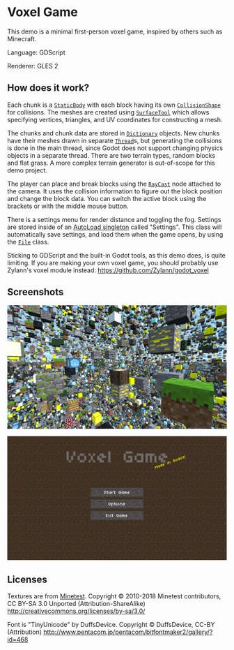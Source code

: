 # Voxel Game

This demo is a minimal first-person voxel game,
inspired by others such as Minecraft.

Language: GDScript

Renderer: GLES 2

## How does it work?

Each chunk is a
[`StaticBody`](https://docs.godotengine.org/en/latest/classes/class_staticbody.html)
with each block having its own
[`CollisionShape`](https://docs.godotengine.org/en/latest/classes/class_collisionshape.html)
for collisions. The meshes are created using
[`SurfaceTool`](https://docs.godotengine.org/en/latest/classes/class_surfacetool.html)
which allows specifying vertices, triangles, and UV coordinates
for constructing a mesh.

The chunks and chunk data are stored in
[`Dictionary`](https://docs.godotengine.org/en/latest/classes/class_dictionary.html)
objects. New chunks have their meshes drawn in separate
[`Thread`](https://docs.godotengine.org/en/latest/classes/class_thread.html)s,
but generating the collisions is done in the main thread, since Godot does
not support changing physics objects in a separate thread. There
are two terrain types, random blocks and flat grass. A more
complex terrain generator is out-of-scope for this demo project.

The player can place and break blocks using the
[`RayCast`](https://docs.godotengine.org/en/latest/classes/class_raycast.html)
node attached to the camera. It uses the collision information to
figure out the block position and change the block data. You can
switch the active block using the brackets or with the middle mouse button.

There is a settings menu for render distance and toggling the fog.
Settings are stored inside of an
[AutoLoad singleton](https://docs.godotengine.org/en/latest/getting_started/step_by_step/singletons_autoload.html)
called "Settings". This class will automatically save
settings, and load them when the game opens, by using the
[`File`](https://docs.godotengine.org/en/latest/classes/class_file.html) class.

Sticking to GDScript and the built-in Godot tools, as this demo does, is
quite limiting. If you are making your own voxel game, you should probably
use Zylann's voxel module instead: https://github.com/Zylann/godot_voxel

## Screenshots

![Screenshot](screenshots/blocks.png)

![Screenshot](screenshots/title.png)

## Licenses

Textures are from [Minetest](https://www.minetest.net/). Copyright &copy; 2010-2018 Minetest contributors, CC BY-SA 3.0 Unported (Attribution-ShareAlike)
http://creativecommons.org/licenses/by-sa/3.0/

Font is "TinyUnicode" by DuffsDevice. Copyright &copy; DuffsDevice, CC-BY (Attribution) http://www.pentacom.jp/pentacom/bitfontmaker2/gallery/?id=468
